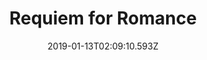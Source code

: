 ---
title: Requiem for Romance
artist: Night Club
date: 2019-01-13T02:09:10.593Z
cover: /img/a2530641631_16.jpg
styles:
  - Electronic
  - Darkwave
links:
  spotify: https://play.spotify.com/album/0zu08xsfuBBMFWpfQ92KRv
  youtube: https://music.youtube.com/playlist?list=OLAK5uy_lZZfs2onr_i5SHT26k_P8GvI22T1sEfhQ
  applemusic: https://itunes.apple.com/us/album/requiem-for-romance/1275538538?uo=4
  soundcloud: ""
  bandcamp: https://nightclubband.com/album/requiem-for-romance
  googleplay: https://play.google.com/music/m/Benahdi24omy3au7e2y7dpjjtom?signup_if_needed=1
  deezer: https://www.deezer.com/album/46909342
---